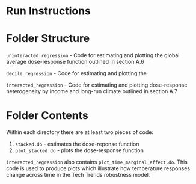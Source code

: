 # Run Instructions


# Folder Structure

`uninteracted_regression` - Code for estimating and plotting the global average dose-response function outlined in section A.6

`decile_regression` - Code for estimating and plotting the 

`interacted_regression` - Code for estimating and plotting dose-response heterogeneity by income and long-run climate outlined in section A.7

# Folder Contents

Within each directory there are at least two pieces of code:
1. `stacked.do` - estimates the dose-reponse function
2. `plot_stacked.do` - plots the dose-response function

`interacted_regression` also contains `plot_time_marginal_effect.do`. This code is used to produce plots which illustrate how temperature responses change across time in the Tech Trends robustness model. 